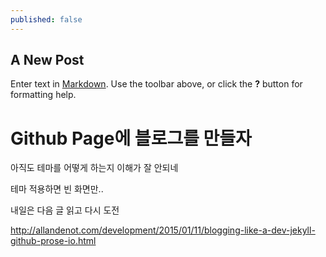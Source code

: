 ```yaml
---
published: false
---
```

## A New Post

Enter text in [Markdown](http://daringfireball.net/projects/markdown/). Use the toolbar above, or click the **?** button for formatting help.


# Github Page에 블로그를 만들자

아직도 테마를 어떻게 하는지 이해가 잘 안되네

테마 적용하면 빈 화면만..

내일은 다음 글 읽고 다시 도전

http://allandenot.com/development/2015/01/11/blogging-like-a-dev-jekyll-github-prose-io.html

